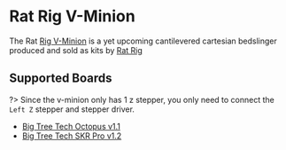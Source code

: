 # Rat Rig V-Minion

The Rat [Rig V-Minion](https://www.youtube.com/watch?v=QXFAqerE9ws) is a yet upcoming cantilevered cartesian bedslinger produced and sold as kits by [Rat Rig](https://www.ratrig.com)

## Supported Boards

?> Since the v-minion only has 1 z stepper, you only need to connect the `Left Z` stepper and stepper driver.

- [Big Tree Tech Octopus v1.1](boards/btt/octopus.md)
- [Big Tree Tech SKR Pro v1.2](boards/btt/octopus.md)